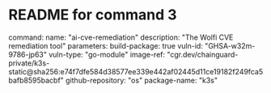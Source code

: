 # README for command 3
command:
name: "ai-cve-remediation"
description: "The Wolfi CVE remediation tool"
parameters:
build-package: true
vuln-id: "GHSA-w32m-9786-jp63"
vuln-type: "go-module"
image-ref: "cgr.dev/chainguard-private/k3s-static@sha256:e74f7dfe584d38577ee339e442af02445d11ce19182f249fca5bafb8595bacbf"
github-repository: "os"
package-name: "k3s"